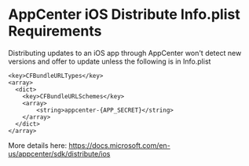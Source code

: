 # AppCenter iOS Distribute Info.plist Requirements

Distributing updates to an iOS app through AppCenter won't detect new versions and offer to update unless the following is in Info.plist

```
<key>CFBundleURLTypes</key>
<array>
  <dict>
  	<key>CFBundleURLSchemes</key>
  	<array>
  		<string>appcenter-{APP_SECRET}</string>
  	</array>
  </dict>
</array>
```

More details here: https://docs.microsoft.com/en-us/appcenter/sdk/distribute/ios
